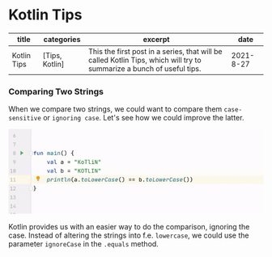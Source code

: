 # Kotlin Tips

| title | categories | excerpt | date |
| --- | --- | --- | --- |
| Kotlin Tips | [Tips, Kotlin] | This the first post in a series, that will be called Kotlin Tips, which will try to summarize a bunch of useful tips. | 2021-8-27 |

### **Comparing Two Strings**

When we compare two strings, we could want to compare them `case-sensitive` or `ignoring case`. Let's see how we could improve the latter.

![comparing_two_strings.gif](Kotlin%20Tip%2009e42/comparing_two_strings.gif)

Kotlin provides us with an easier way to do the comparison, ignoring the case. Instead of altering the strings into f.e. `lowercase`, we could use the parameter `ignoreCase` in the `.equals` method.